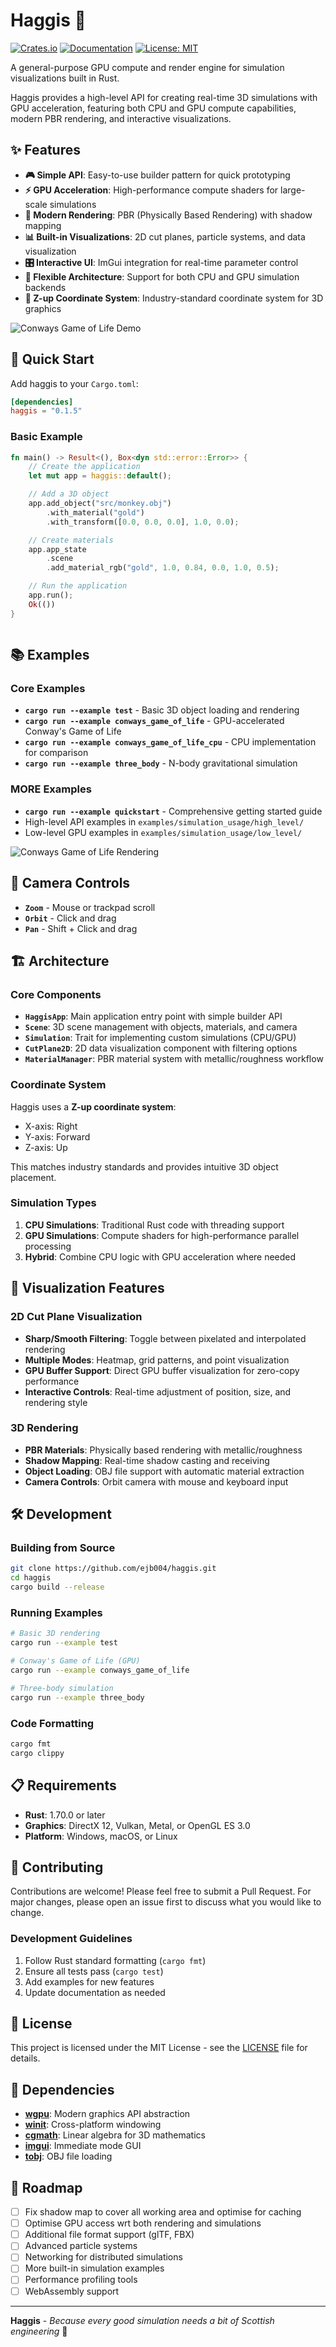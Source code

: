 # Haggis 🏴󠁧󠁢󠁳󠁣󠁴󠁿

[![Crates.io](https://img.shields.io/crates/v/haggis)](https://crates.io/crates/haggis)
[![Documentation](https://docs.rs/haggis/badge.svg)](https://docs.rs/haggis)
[![License: MIT](https://img.shields.io/badge/License-MIT-yellow.svg)](https://opensource.org/licenses/MIT)

A general-purpose GPU compute and render engine for simulation visualizations built in Rust.

Haggis provides a high-level API for creating real-time 3D simulations with GPU acceleration, featuring both CPU and GPU compute capabilities, modern PBR rendering, and interactive visualizations.

## ✨ Features

- **🎮 Simple API**: Easy-to-use builder pattern for quick prototyping
- **⚡ GPU Acceleration**: High-performance compute shaders for large-scale simulations
- **🎨 Modern Rendering**: PBR (Physically Based Rendering) with shadow mapping
- **📊 Built-in Visualizations**: 2D cut planes, particle systems, and data visualization
- **🎛️ Interactive UI**: ImGui integration for real-time parameter control
- **🔄 Flexible Architecture**: Support for both CPU and GPU simulation backends
- **📐 Z-up Coordinate System**: Industry-standard coordinate system for 3D graphics

![Conways Game of Life Demo](assets/GOL_gif.gif)

## 🚀 Quick Start

Add haggis to your `Cargo.toml`:

```toml
[dependencies]
haggis = "0.1.5"
```

### Basic Example

```rust
fn main() -> Result<(), Box<dyn std::error::Error>> {
    // Create the application
    let mut app = haggis::default();

    // Add a 3D object
    app.add_object("src/monkey.obj")
        .with_material("gold")
        .with_transform([0.0, 0.0, 0.0], 1.0, 0.0);

    // Create materials
    app.app_state
        .scene
        .add_material_rgb("gold", 1.0, 0.84, 0.0, 1.0, 0.5);

    // Run the application
    app.run();
    Ok(())
}



```

## 📚 Examples

### Core Examples

- **`cargo run --example test`** - Basic 3D object loading and rendering
- **`cargo run --example conways_game_of_life`** - GPU-accelerated Conway's Game of Life
- **`cargo run --example conways_game_of_life_cpu`** - CPU implementation for comparison
- **`cargo run --example three_body`** - N-body gravitational simulation

### MORE Examples

- **`cargo run --example quickstart`** - Comprehensive getting started guide
- High-level API examples in `examples/simulation_usage/high_level/`
- Low-level GPU examples in `examples/simulation_usage/low_level/`

![Conways Game of Life Rendering](assets/Test.png)

## 📸 Camera Controls

- **`Zoom`** - Mouse or trackpad scroll
- **`Orbit`** - Click and drag
- **`Pan`** - Shift + Click and drag

## 🏗️ Architecture

### Core Components

- **`HaggisApp`**: Main application entry point with simple builder API
- **`Scene`**: 3D scene management with objects, materials, and camera
- **`Simulation`**: Trait for implementing custom simulations (CPU/GPU)
- **`CutPlane2D`**: 2D data visualization component with filtering options
- **`MaterialManager`**: PBR material system with metallic/roughness workflow

### Coordinate System

Haggis uses a **Z-up coordinate system**:

- X-axis: Right
- Y-axis: Forward
- Z-axis: Up

This matches industry standards and provides intuitive 3D object placement.

### Simulation Types

1. **CPU Simulations**: Traditional Rust code with threading support
2. **GPU Simulations**: Compute shaders for high-performance parallel processing
3. **Hybrid**: Combine CPU logic with GPU acceleration where needed

## 🎨 Visualization Features

### 2D Cut Plane Visualization

- **Sharp/Smooth Filtering**: Toggle between pixelated and interpolated rendering
- **Multiple Modes**: Heatmap, grid patterns, and point visualization
- **GPU Buffer Support**: Direct GPU buffer visualization for zero-copy performance
- **Interactive Controls**: Real-time adjustment of position, size, and rendering style

### 3D Rendering

- **PBR Materials**: Physically based rendering with metallic/roughness
- **Shadow Mapping**: Real-time shadow casting and receiving
- **Object Loading**: OBJ file support with automatic material extraction
- **Camera Controls**: Orbit camera with mouse and keyboard input

## 🛠️ Development

### Building from Source

```bash
git clone https://github.com/ejb004/haggis.git
cd haggis
cargo build --release
```

### Running Examples

```bash
# Basic 3D rendering
cargo run --example test

# Conway's Game of Life (GPU)
cargo run --example conways_game_of_life

# Three-body simulation
cargo run --example three_body
```

### Code Formatting

```bash
cargo fmt
cargo clippy
```

## 📋 Requirements

- **Rust**: 1.70.0 or later
- **Graphics**: DirectX 12, Vulkan, Metal, or OpenGL ES 3.0
- **Platform**: Windows, macOS, or Linux

## 🤝 Contributing

Contributions are welcome! Please feel free to submit a Pull Request. For major changes, please open an issue first to discuss what you would like to change.

### Development Guidelines

1. Follow Rust standard formatting (`cargo fmt`)
2. Ensure all tests pass (`cargo test`)
3. Add examples for new features
4. Update documentation as needed

## 📄 License

This project is licensed under the MIT License - see the [LICENSE](LICENSE) file for details.

## 🔗 Dependencies

- **[wgpu](https://wgpu.rs/)**: Modern graphics API abstraction
- **[winit](https://github.com/rust-windowing/winit)**: Cross-platform windowing
- **[cgmath](https://github.com/rustgd/cgmath)**: Linear algebra for 3D mathematics
- **[imgui](https://github.com/imgui-rs/imgui-rs)**: Immediate mode GUI
- **[tobj](https://github.com/syoyo/tinyobjloader-rs)**: OBJ file loading

## 🚧 Roadmap

- [ ] Fix shadow map to cover all working area and optimise for caching
- [ ] Optimise GPU access wrt both rendering and simulations
- [ ] Additional file format support (glTF, FBX)
- [ ] Advanced particle systems
- [ ] Networking for distributed simulations
- [ ] More built-in simulation examples
- [ ] Performance profiling tools
- [ ] WebAssembly support

---

**Haggis** - _Because every good simulation needs a bit of Scottish engineering_ 🏴󠁧󠁢󠁳󠁣󠁴󠁿

